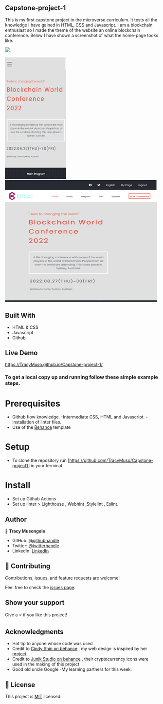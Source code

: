 ## Capstone-project-1
This is my first capstone project in the microverse curriculum. It tests all the knowledge I have gained in HTML, CSS and Javascript. I am a blockchain enthusiast so I made the theme of the website an online blockchain conference. Below I have shown a screenshot of what the home-page tooks like.

![](https://img.shields.io/badge/Microverse-blueviolet).

<img src="./img/screenshot-mobile.png" width="200" height="400"/> <img src="./img/screenshot-dsk.png" width="500" height="400"/>

## Built With

- HTML & CSS
- Javascript
- Github

## Live Demo 

https://TracyMuso.github.io/Capstone-project-1/

### To get a local copy up and running follow these simple example steps.

# Prerequisites

- Github flow knowledge. -Intermediate CSS, HTML and Javascript. -Installation of linter files.
- Use of the [Behance](https://www.behance.net/gallery/29845175/CC-Global-Summit-2015) template 

# Setup 
- To clone the repository run [https://github.com/TracyMuso/Capstone-project1] in your terminal

# Install
- Set up Github Actions
- Set up linter > Lighthouse , Webhint ,Stylelint , Eslint.


## Author

👤 **Tracy Musongole**

- GitHub: [@githubhandle](https://github.com/TracyMuso)
- Twitter: [@twitterhandle](https://twitter.com/tracy_muso)
- LinkedIn: [LinkedIn](https://linkedin.com/in/tracy-muso)

## 🤝 Contributing

Contributions, issues, and feature requests are welcome!

Feel free to check the [issues page](https://github.com/TracyMuso/Capstone-project-1/issues).

## Show your support

Give a ⭐️ if you like this project!

## Acknowledgments

- Hat tip to anyone whose code was used
- Credit to [Cindy Shin on behance](https://www.behance.net/adagio07) , my web design is inspired by her [project](https://www.behance.net/gallery/29845175/CC-Global-Summit-2015).
- Credit to [Junik Studio on behance](https://www.behance.net/JunikStudio) , their cryptocurrency icons were used in the making of this project
- Good old uncle Google
-My learning partners for this week.

## 📝 License

This project is [MIT](./LICENSE) licensed.
